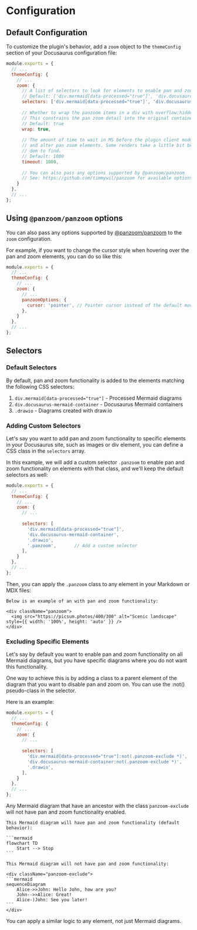 # Configuration

## Default Configuration

To customize the plugin's behavior, add a `zoom` object to the `themeConfig` section of your Docusaurus configuration file:

```js title="docusaurus.config.js"
module.exports = {
  // ...
  themeConfig: {
    // ...
    zoom: {
      // A list of selectors to look for elements to enable pan and zoom
      // Default: ['div.mermaid[data-processed="true"]', 'div.docusaurus-mermaid-container', '.drawio']
      selectors: ['div.mermaid[data-processed="true"]', 'div.docusaurus-mermaid-container', '.drawio'],
      
      // Whether to wrap the panzoom items in a div with overflow:hidden
      // This constrains the pan zoom detail into the original container
      // Default: true
      wrap: true,
      
      // The amount of time to wait in MS before the plugin client module tries to look for
      // and alter pan zoom elements. Some renders take a little bit before they appear in the
      // dom to find.
      // Default: 1000
      timeout: 1000,
      
      // You can also pass any options supported by @panzoom/panzoom
      // See: https://github.com/timmywil/panzoom for available options
    }
  },
  // ...
};
```

## Using `@panzoom/panzoom` options

You can also pass any options supported by [@panzoom/panzoom](https://www.npmjs.com/package/@panzoom/panzoom) to the `zoom` configuration.

For example, if you want to change the cursor style when hovering over the pan and zoom elements, you can do so like this:

```js title="docusaurus.config.js"
module.exports = {
  // ...
  themeConfig: {
    // ...
    zoom: {
      // ...
      panzoomOptions: {
        cursor: 'pointer', // Pointer cursor instead of the default move cursor
      },
    }
  },
  // ...
};
```

## Selectors

### Default Selectors

By default, pan and zoom functionality is added to the elements matching the following CSS selectors:

1. `div.mermaid[data-processed="true"]` - Processed Mermaid diagrams
2. `div.docusaurus-mermaid-container` - Docusaurus Mermaid containers
3. `.drawio` - Diagrams created with draw.io

### Adding Custom Selectors

Let's say you want to add pan and zoom functionality to specific elements in your Docusaurus site, such as images or div 
element, you can define a CSS class in the `selectors` array. 

In this example, we will add a custom selector `.panzoom` to enable pan and zoom functionality on elements with that 
class, and we'll keep the default selectors as well:

```js title="docusaurus.config.js"
module.exports = {
  // ...
  themeConfig: {
    // ...
    zoom: {
      // ...
      
      selectors: [
        'div.mermaid[data-processed="true"]', 
        'div.docusaurus-mermaid-container', 
        '.drawio',
        '.panzoom',       // Add a custom selector
      ],
    }
  },
  // ...
};
```

Then, you can apply the `.panzoom` class to any element in your Markdown or MDX files:

````mdx title="example.md"
Below is an example of an with pan and zoom functionality:

<div className="panzoom">
  <img src="https://picsum.photos/400/300" alt="Scenic landscape" style={{ width: '100%', height: 'auto' }} />
</div>
````

### Excluding Specific Elements

Let's say by default you want to enable pan and zoom functionality on all Mermaid diagrams, but you have specific diagrams
where you do not want this functionality.

One way to achieve this is by adding a class to a parent element of the diagram that you want to disable pan and zoom on.
You can use the :not() pseudo-class in the selector.

Here is an example:

```js title="docusaurus.config.js"
module.exports = {
  // ...
  themeConfig: {
    // ...
    zoom: {
      // ...
      
      selectors: [
        'div.mermaid[data-processed="true"]:not(.panzoom-exclude *)', 
        'div.docusaurus-mermaid-container:not(.panzoom-exclude *)', 
        '.drawio',
      ],
    }
  },
  // ...
};
```

Any Mermaid diagram that have an ancestor with the class `panzoom-exclude` will not have pan and zoom functionality enabled.

````mdx title="example.md"
This Mermaid diagram will have pan and zoom functionality (default behavior):

```mermaid
flowchart TD
    Start --> Stop
```

This Mermaid diagram will not have pan and zoom functionality:

<div className="panzoom-exclude">
```mermaid
sequenceDiagram
    Alice->>John: Hello John, how are you?
    John-->>Alice: Great!
    Alice-)John: See you later!
```
</div>
````

You can apply a similar logic to any element, not just Mermaid diagrams.
